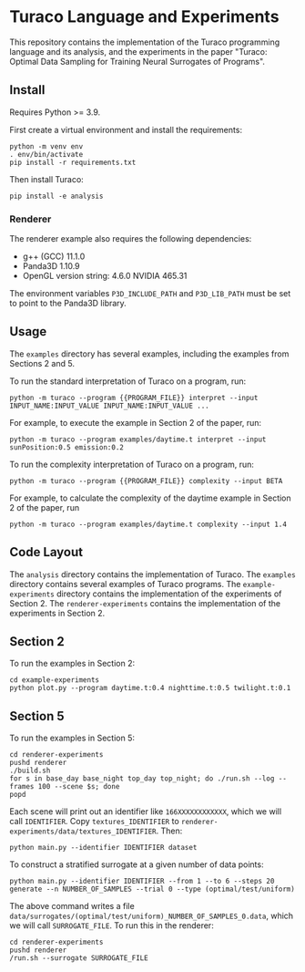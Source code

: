 # Turaco Language and Experiments

This repository contains the implementation of the Turaco programming language and its analysis, and the experiments in the paper "Turaco: Optimal Data Sampling for Training Neural Surrogates of Programs".

## Install

Requires Python >= 3.9.


First create a virtual environment and install the requirements:
```
python -m venv env
. env/bin/activate
pip install -r requirements.txt
```
Then install Turaco:
```
pip install -e analysis
```

### Renderer

The renderer example also requires the following dependencies:

* g++ (GCC) 11.1.0
* Panda3D 1.10.9
* OpenGL version string: 4.6.0 NVIDIA 465.31

The environment variables `P3D_INCLUDE_PATH` and `P3D_LIB_PATH` must be set to point to the Panda3D library.

## Usage

The `examples` directory has several examples, including the examples from Sections 2 and 5.

To run the standard interpretation of Turaco on a program, run:
```
python -m turaco --program {{PROGRAM_FILE}} interpret --input INPUT_NAME:INPUT_VALUE INPUT_NAME:INPUT_VALUE ...
```

For example, to execute the example in Section 2 of the paper, run:
```
python -m turaco --program examples/daytime.t interpret --input sunPosition:0.5 emission:0.2
```

To run the complexity interpretation of Turaco on a program, run:
```
python -m turaco --program {{PROGRAM_FILE}} complexity --input BETA
```

For example, to calculate the complexity of the daytime example in Section 2 of the paper, run
```
python -m turaco --program examples/daytime.t complexity --input 1.4
```

## Code Layout

The `analysis` directory contains the implementation of Turaco. The `examples` directory contains several examples of Turaco programs. The `example-experiments` directory contains the implementation of the experiments of Section 2. The `renderer-experiments` contains the implementation of the experiments in Section 2.

## Section 2

To run the examples in Section 2:
```
cd example-experiments
python plot.py --program daytime.t:0.4 nighttime.t:0.5 twilight.t:0.1
```

## Section 5

To run the examples in Section 5:
```
cd renderer-experiments
pushd renderer
./build.sh
for s in base_day base_night top_day top_night; do ./run.sh --log --frames 100 --scene $s; done
popd
```
Each scene will print out an identifier like `166XXXXXXXXXXXX`, which we will call `IDENTIFIER`. Copy `textures_IDENTIFIER` to `renderer-experiments/data/textures_IDENTIFIER`. Then:
```
python main.py --identifier IDENTIFIER dataset
```
To construct a stratified surrogate at a given number of data points:
```
python main.py --identifier IDENTIFIER --from 1 --to 6 --steps 20 generate --n NUMBER_OF_SAMPLES --trial 0 --type (optimal/test/uniform)
```
The above command writes a file `data/surrogates/(optimal/test/uniform)_NUMBER_OF_SAMPLES_0.data`, which we will call `SURROGATE_FILE`.
To run this in the renderer:
```
cd renderer-experiments
pushd renderer
/run.sh --surrogate SURROGATE_FILE
```
